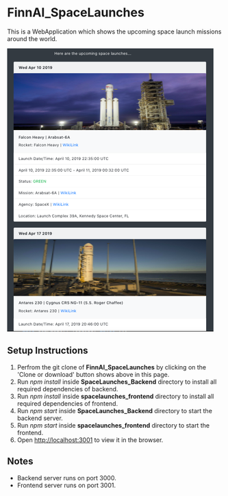# FinnAI_SpaceLaunches
This is a WebApplication which shows the upcoming space launch missions around the world.

![alt text](https://github.com/GautamAnkita/FinnAI_SpaceLaunches/blob/master/Screenshot.png "Screenshot")

## Setup Instructions
1. Perfrom the git clone of **FinnAI_SpaceLaunches** by clicking on the 'Clone or download' button shows above in this page.
2. Run *npm install* inside **SpaceLaunches_Backend** directory to install all required dependencies of backend.
3. Run *npm install* inside **spacelaunches_frontend** directory to install all required dependencies of frontend.
4. Run *npm start* inside **SpaceLaunches_Backend** directory to start the backend server.
5. Run *npm start* inside **spacelaunches_frontend** directory to start the frontend.
6. Open [http://localhost:3001](http://localhost:3001) to view it in the browser.

## Notes
* Backend server runs on port 3000.
* Frontend server runs on port 3001.


